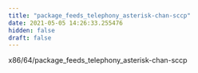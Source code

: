 ```yaml
---
title: "package_feeds_telephony_asterisk-chan-sccp"
date: 2021-05-05 14:26:33.255476
hidden: false
draft: false
---
```


x86/64/package_feeds_telephony_asterisk-chan-sccp

